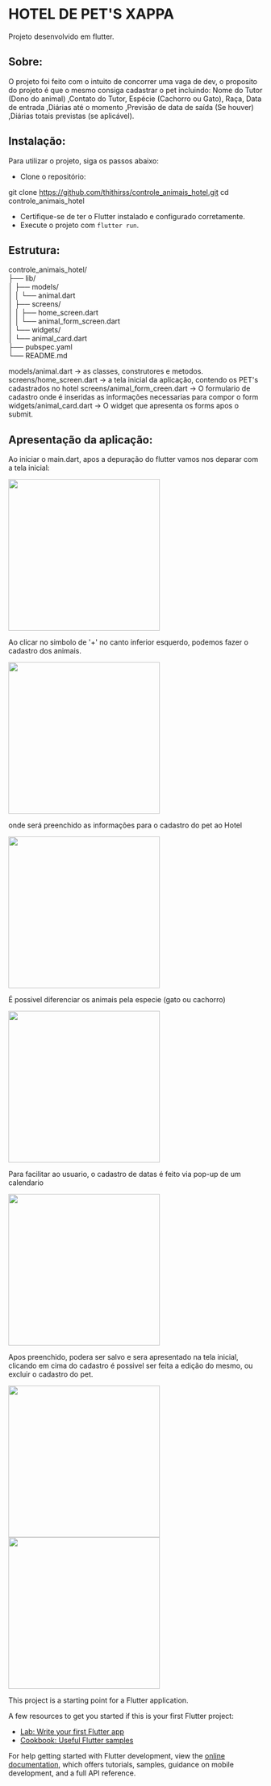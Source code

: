 # HOTEL DE PET'S XAPPA

Projeto desenvolvido em flutter. 

## Sobre:

O projeto foi feito com o intuito de concorrer uma vaga de dev, o proposito do projeto é que o mesmo consiga cadastrar o pet incluindo: Nome do Tutor (Dono do animal) 
,Contato do Tutor, Espécie (Cachorro ou Gato), Raça, Data de entrada ,Diárias até o momento ,Previsão de data de saída (Se houver) ,Diárias totais previstas (se aplicável).

## Instalação: 

Para utilizar o projeto, siga os passos abaixo:

- Clone o repositório:

git clone https://github.com/thithirss/controle_animais_hotel.git
cd controle_animais_hotel

- Certifique-se de ter o Flutter instalado e configurado corretamente.
- Execute o projeto com `flutter run`.

## Estrutura:

controle_animais_hotel/ <br />
├── lib/ <br />
│   ├── models/ <br />
│   │   └── animal.dart <br />
│   ├── screens/ <br />
│   │   ├── home_screen.dart <br />
│   │   └── animal_form_screen.dart <br />
│   └── widgets/ <br />
│       └── animal_card.dart <br />
├── pubspec.yaml <br />
└── README.md <br />

models/animal.dart -> as classes, construtores e metodos.
screens/home_screen.dart -> a tela inicial da aplicação, contendo os PET's cadastrados no hotel
screens/animal_form_creen.dart ->  O formulario de cadastro onde é inseridas as informações necessarias para compor o form
widgets/animal_card.dart -> O widget que apresenta os forms apos o submit.


## Apresentação da aplicação:

Ao iniciar o main.dart, apos a depuração do flutter vamos nos deparar com a tela inicial:

<img src = "https://github.com/thithirss/controle_animais_hotel/assets/92064189/cc161092-25ba-4ef1-99e4-2d6b5dbba6a3" width = "300">

Ao clicar no simbolo de '+' no canto inferior esquerdo, podemos fazer o cadastro dos animais.

<img src = "https://github.com/thithirss/controle_animais_hotel/assets/92064189/e51fbc3a-30d7-417c-8afc-8d37cbbed8dc" width = "300">





onde será preenchido as informações para o cadastro do pet ao Hotel

<img src = "https://github.com/thithirss/controle_animais_hotel/assets/92064189/d19e4737-0302-41ee-b78d-d5d7a7fa25c4" width= "300">

É possivel diferenciar os animais pela especie (gato ou cachorro)

<img src = "https://github.com/thithirss/controle_animais_hotel/assets/92064189/e0aa5753-a003-4062-8306-436e98dbaa10" width = "300">

Para facilitar ao usuario, o cadastro de datas é feito via pop-up de um calendario 

<img src = "https://github.com/thithirss/controle_animais_hotel/assets/92064189/1908086d-3f9f-4849-918d-e1e6e2226d64" width = "300">

Apos preenchido, podera ser salvo e sera apresentado na tela inicial, clicando em cima do cadastro é possivel ser feita a edição do mesmo, ou excluir o cadastro do pet.

<img src = "https://github.com/thithirss/controle_animais_hotel/assets/92064189/a4565e51-6ba1-4aaa-9073-32e87d545d07" width = "300">

<img src = "https://github.com/thithirss/controle_animais_hotel/assets/92064189/72be6336-bb49-45b0-a917-9b7fbf2c1e0a" width = "300">






This project is a starting point for a Flutter application.

A few resources to get you started if this is your first Flutter project:

- [Lab: Write your first Flutter app](https://docs.flutter.dev/get-started/codelab)
- [Cookbook: Useful Flutter samples](https://docs.flutter.dev/cookbook)

For help getting started with Flutter development, view the
[online documentation](https://docs.flutter.dev/), which offers tutorials,
samples, guidance on mobile development, and a full API reference.

